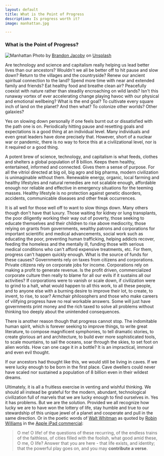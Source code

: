 ```yaml
---
layout: default
title: What is the Point of Progress
description: Is progress worth it?  
image: manhattan.jpg

---
```


### What is the Point of Progress?

![Manhattan](../../../img/manhattan.jpg)
Photo by <a href="https://unsplash.com/@jacobybrandon?utm_content=creditCopyText&utm_medium=referral&utm_source=unsplash">Brandon Jacoby</a> on <a href="https://unsplash.com/photos/aerial-photography-of-buildings-near-sea-Ab-W3gen18Q?utm_content=creditCopyText&utm_medium=referral&utm_source=unsplash">Unsplash</a>
      
Are technology and science and capitalism really helping us lead better lives than our ancestors? Wouldn't we all be better off to hit pause and slow down? Return to the villages and the countryside? Renew our ancient spiritual connection to the land? Spend more time with near and extended family and friends? Eat healthy food and breathe clean air? Peacefully coexist with nature rather than steadily encroaching on wild lands? Isn't this runaway vortex of ever accelerating change playing havoc with our physical and emotional wellbeing? What is the end goal? To cultivate every square inch of land on the planet? And then what? To colonize other worlds? Other galaxies?

Yes on slowing down personally if one feels burnt out or dissatisfied with the path one is on. Periodically hitting pause and resetting goals and expectations is a good thing at an individual level. Many individuals and even great leaders have done precisely that. However, short of a nuclear war or pandemic, there is no way to force this at a civilizational level, nor is it required or a good thing. 

A potent brew of science, technology, and capitalism is what feeds, clothes and shelters a global population of 8 billion. Keeps them healthy, entertained, informed and connected. Gives them a sense of purpose. For all the vitriol directed at big oil, big agro and big pharma, modern civilization is unimaginable without them. Renewable energy, organic, local farming and healthy lifestyles and natural remedies are not scalable enough, affordable enough nor reliable and effective in emergency situations for the teeming masses. Healthy lifestyle is no protection against genetic disorders, accidents, communicable diseases and other freak occurrences. 

It is all well for those well off to want to slow things down. Many others though don't have that luxury. Those waiting for kidney or lung transplants, the poor diligently working their way out of poverty, those seeking to educate themselves and their children to rise above mediocrity, those relying on grants from governments, wealthy patrons and corporations for important scientific and medical advancements, social work such as educating the poor, preventing human trafficking, helping addicts recover, feeding the homeless and the mentally ill, funding those with serious medical conditions who can't afford expensive treatments, etc. For them, progress can't happen quickly enough. What is the source of funds for these causes? Governments rely on taxes from citizens and corporations. Private citizens rely on corporate jobs for income. Corporations rely on making a profit to generate revenue. Is the profit driven, commercialized corporate culture then really to blame for all our evils if it sustains all our activities? If corporations were to vanish or scale down, if civilization were to grind to a halt, what would happen to all this work, to all these people, and to anyone else with a burning desire to improve their lot, to create, to invent, to rise, to soar? Armchair philosophers and those who make careers of vilifying progress have no real workable answers. Some will just have governments print money and the rich taxed to solve all problems without thinking too deeply about the unintended consequences. 

There is another reason though that progress cannot stop. The indomitable human spirit, which is forever seeking to improve things, to write great literature, to compose magnificent symphonies, to tell dramatic stories, to create glorious art and architecture, to build ever more sophisticated tools, to scale mountains, to sail the oceans, soar through the skies, to set foot on alien worlds. How can one cage it in a bottle? It is an impractical, immoral and even evil thought. 

If our ancestors had thought like this, we would still be living in caves. If we were lucky enough to be born in the first place. Cave dwellers could never have scaled nor sustained a population of 8 billion even in their wildest dreams. 

Ultimately, it is all a fruitless exercise in venting and wishful thinking. We should all instead be grateful for the modern, abundant, technological civilization full of marvels that we are lucky enough to find ourselves in. Yes it has problems. But we are the solution. Provided we all recognize how lucky we are to have won the lottery of life, stay humble and true to our stewardship of this unique jewel of a planet and cooperate and pull in the same direction. Or in the poetic words of [Walt Whitman](https://en.wikipedia.org/wiki/Walt_Whitman) as quoted by [Robin Williams](https://en.wikipedia.org/wiki/Robin_Williams) in the [Apple iPad commercial](https://www.youtube.com/watch?v=Ep2_0WHogRQ&feature=youtu.be):

> O me! O life! of the questions of these recurring, of the endless trains of the faithless, of cities filled with the foolish, what good amid these, O me, O life? Answer that you are here - that life exists, and identity; that the powerful play goes on, and you may **contribute a verse**.